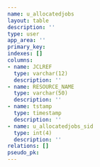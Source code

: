 ```yaml
---
name: u_allocatedjobs
layout: table
description: ''
type: user
app_area: ''
primary_key: 
indexes: []
columns:
- name: JCLREF
  type: varchar(12)
  description: ''
- name: RESOURCE_NAME
  type: varchar(50)
  description: ''
- name: tstamp
  type: timestamp
  description: ''
- name: u_allocatedjobs_sid
  type: int(4)
  description: ''
relations: []
pseudo_pk: 
---
```


